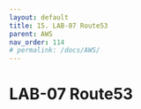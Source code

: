 ```yaml
---
layout: default
title: 15. LAB-07 Route53
parent: AWS
nav_order: 114
# permalink: /docs/AWS/
---
```


# LAB-07 Route53

## 
